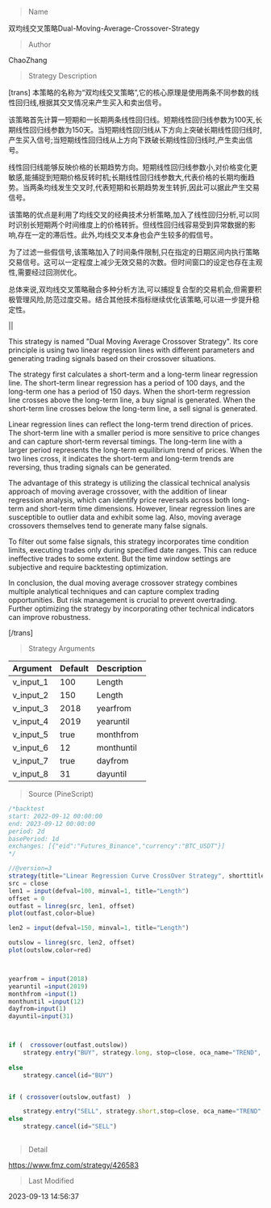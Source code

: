 
> Name

双均线交叉策略Dual-Moving-Average-Crossover-Strategy

> Author

ChaoZhang

> Strategy Description


[trans]
本策略的名称为“双均线交叉策略”,它的核心原理是使用两条不同参数的线性回归线,根据其交叉情况来产生买入和卖出信号。

该策略首先计算一短期和一长期两条线性回归线。短期线性回归线参数为100天,长期线性回归线参数为150天。当短期线性回归线从下方向上突破长期线性回归线时,产生买入信号;当短期线性回归线从上方向下跌破长期线性回归线时,产生卖出信号。

线性回归线能够反映价格的长期趋势方向。短期线性回归线参数小,对价格变化更敏感,能捕捉到短期价格反转时机;长期线性回归线参数大,代表价格的长期均衡趋势。当两条均线发生交叉时,代表短期和长期趋势发生转折,因此可以据此产生交易信号。

该策略的优点是利用了均线交叉的经典技术分析策略,加入了线性回归分析,可以同时识别长短期两个时间维度上的价格转折。但线性回归线容易受到异常数据的影响,存在一定的滞后性。此外,均线交叉本身也会产生较多的假信号。

为了过滤一些假信号,该策略加入了时间条件限制,只在指定的日期区间内执行策略交易信号。这可以一定程度上减少无效交易的次数。但时间窗口的设定也存在主观性,需要经过回测优化。

总体来说,双均线交叉策略融合多种分析方法,可以捕捉复合型的交易机会,但需要积极管理风险,防范过度交易。结合其他技术指标继续优化该策略,可以进一步提升稳定性。


||

This strategy is named "Dual Moving Average Crossover Strategy". Its core principle is using two linear regression lines with different parameters and generating trading signals based on their crossover situations.

The strategy first calculates a short-term and a long-term linear regression line. The short-term linear regression has a period of 100 days, and the long-term one has a period of 150 days. When the short-term regression line crosses above the long-term line, a buy signal is generated. When the short-term line crosses below the long-term line, a sell signal is generated.

Linear regression lines can reflect the long-term trend direction of prices. The short-term line with a smaller period is more sensitive to price changes and can capture short-term reversal timings. The long-term line with a larger period represents the long-term equilibrium trend of prices. When the two lines cross, it indicates the short-term and long-term trends are reversing, thus trading signals can be generated.

The advantage of this strategy is utilizing the classical technical analysis approach of moving average crossover, with the addition of linear regression analysis, which can identify price reversals across both long-term and short-term time dimensions. However, linear regression lines are susceptible to outlier data and exhibit some lag. Also, moving average crossovers themselves tend to generate many false signals. 

To filter out some false signals, this strategy incorporates time condition limits, executing trades only during specified date ranges. This can reduce ineffective trades to some extent. But the time window settings are subjective and require backtesting optimization.

In conclusion, the dual moving average crossover strategy combines multiple analytical techniques and can capture complex trading opportunities. But risk management is crucial to prevent overtrading. Further optimizing the strategy by incorporating other technical indicators can improve robustness.

[/trans]

> Strategy Arguments



|Argument|Default|Description|
|----|----|----|
|v_input_1|100|Length|
|v_input_2|150|Length|
|v_input_3|2018|yearfrom|
|v_input_4|2019|yearuntil|
|v_input_5|true|monthfrom|
|v_input_6|12|monthuntil|
|v_input_7|true|dayfrom|
|v_input_8|31|dayuntil|


> Source (PineScript)

``` javascript
/*backtest
start: 2022-09-12 00:00:00
end: 2023-09-12 00:00:00
period: 2d
basePeriod: 1d
exchanges: [{"eid":"Futures_Binance","currency":"BTC_USDT"}]
*/

//@version=3
strategy(title="Linear Regression Curve CrossOver Strategy", shorttitle="LRC Crossover", overlay=true)
src = close
len1 = input(defval=100, minval=1, title="Length")
offset = 0
outfast = linreg(src, len1, offset)
plot(outfast,color=blue)

len2 = input(defval=150, minval=1, title="Length")

outslow = linreg(src, len2, offset)
plot(outslow,color=red)



yearfrom = input(2018)
yearuntil =input(2019)
monthfrom =input(1)
monthuntil =input(12)
dayfrom=input(1)
dayuntil=input(31)



if (  crossover(outfast,outslow)) 
    strategy.entry("BUY", strategy.long, stop=close, oca_name="TREND",  comment="BUY")
    
else
    strategy.cancel(id="BUY")


if ( crossover(outslow,outfast)  ) 

    strategy.entry("SELL", strategy.short,stop=close, oca_name="TREND", comment="SELL")
else
    strategy.cancel(id="SELL")
    
```

> Detail

https://www.fmz.com/strategy/426583

> Last Modified

2023-09-13 14:56:37
